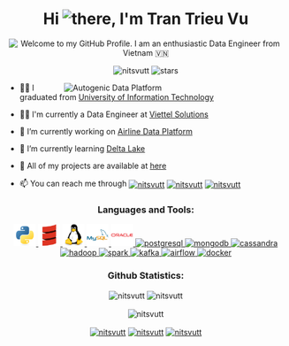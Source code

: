 <h1 align="center">Hi <img src="https://github.com/UtkarshPathrabe/UtkarshPathrabe/blob/main/assets/wave.gif" height="26" alt="there">, I'm Tran Trieu Vu</h1>

<p align='center' style='margin: 16px 4px 8px;'>
    <img src="https://readme-typing-svg.herokuapp.com?font=Fira+Code&pause=200&color=54A6FF&center=true&vCenter=true&multiline=true&width=710&height=70&lines=Welcome+to+my+GitHub+Profile;I+am+an+enthusiastic+Data+Engineer+from+Vietnam+🇻🇳" alt="Welcome to my GitHub Profile. I am an enthusiastic Data Engineer from Vietnam 🇻🇳" />
</p>

<p align="center"> 
    <img src="https://komarev.com/ghpvc/?username=nitsvutt&label=Profile%20views&color=0e75b6&style=flat" alt="nitsvutt" />
    <img src="https://img.shields.io/github/stars/nitsvutt?label=Stars" alt="stars">
</p>

<img align="right" alt="Autogenic Data Platform" width="400" src="https://media.licdn.com/dms/image/D4E12AQEE6REf-vVcMQ/article-inline_image-shrink_400_744/0/1668981838186?e=1690416000&v=beta&t=5PSTZWq1AuZ7FwXD8vTQcIe1X9WJNuA7JxkeTthWhag">

<p>

- 🧑‍🎓 I graduated from [University of Information Technology](https://www.uit.edu.vn)
    
- 👨‍💻 I'm currently a Data Engineer at [Viettel Solutions](https://solutions.viettel.vn/vi)

- 🔭 I’m currently working on [Airline Data Platform](https://github.com/nitsvutt/airline-data-platform)

- 🌱 I’m currently learning [Delta Lake](https://delta.io/)

- 📝 All of my projects are available at [here](https://github.com/nitsvutt?tab=repositories)

- 📫 You can reach me through <a href="mailto:nitsvutt@gmail.com" target="_blank" rel="noreferrer"> <img align="center" src="https://upload.wikimedia.org/wikipedia/commons/thumb/7/7e/Gmail_icon_%282020%29.svg/2560px-Gmail_icon_%282020%29.svg.png" alt="nitsvutt" height="20" /></a> <a href="https://linkedin.com/in/nitsvutt" target="_blank" rel="noreferrer"> <img align="center" src="https://cdn-icons-png.flaticon.com/512/174/174857.png" alt="nitsvutt" height="20" /></a> <a href="https://instagram.com/nitsvutt" target="_blank" rel="noreferrer"> <img align="center" src="https://raw.githubusercontent.com/rahuldkjain/github-profile-readme-generator/master/src/images/icons/Social/instagram.svg" alt="nitsvutt" height="20" /></a>
</p>

<h3 align="center">Languages and Tools:</h3>
<p align="center"> <a href="https://www.python.org" target="_blank" rel="noreferrer"> <img src="https://raw.githubusercontent.com/devicons/devicon/master/icons/python/python-original.svg" alt="python" width="40" height="40"/> </a> <a href="https://www.scala-lang.org" target="_blank" rel="noreferrer"> <img src="https://raw.githubusercontent.com/devicons/devicon/master/icons/scala/scala-original.svg" alt="scala" width="40" height="40"/> </a> <a href="https://www.linux.org/" target="_blank" rel="noreferrer"> <img src="https://raw.githubusercontent.com/devicons/devicon/master/icons/linux/linux-original.svg" alt="linux" width="40" height="40"/> </a> <a href="https://www.mysql.com/" target="_blank" rel="noreferrer"> <img src="https://raw.githubusercontent.com/devicons/devicon/master/icons/mysql/mysql-original-wordmark.svg" alt="mysql" width="40" height="40"/> </a> <a href="https://www.oracle.com/" target="_blank" rel="noreferrer"> <img src="https://raw.githubusercontent.com/devicons/devicon/master/icons/oracle/oracle-original.svg" alt="oracle" width="40" height="40"/> </a> <a href="https://www.postgresql.org" target="_blank" rel="noreferrer"> <img src="https://www.postgresql.org/media/img/about/press/elephant.png" alt="postgresql" width="40" height="40"/> </a> <a href="https://www.mongodb.com/" target="_blank" rel="noreferrer"> <img src="https://cdn.icon-icons.com/icons2/2415/PNG/512/mongodb_original_logo_icon_146424.png" alt="mongodb" width="40" height="40"/> </a> <a href="https://cassandra.apache.org/" target="_blank" rel="noreferrer"> <img src="https://www.vectorlogo.zone/logos/apache_cassandra/apache_cassandra-icon.svg" alt="cassandra" width="40" height="40"/> </a> <a href="https://hadoop.apache.org/" target="_blank" rel="noreferrer"> <img src="https://www.vectorlogo.zone/logos/apache_hadoop/apache_hadoop-icon.svg" alt="hadoop" width="40" height="40"/> </a> <a href="https://spark.apache.org/" target="_blank" rel="noreferrer"> <img src="https://cdn.icon-icons.com/icons2/2699/PNG/512/apache_spark_logo_icon_170560.png" alt="spark" width="40" height="40" /> </a> <a href="https://kafka.apache.org/" target="_blank" rel="noreferrer"> <img src="https://www.vectorlogo.zone/logos/apache_kafka/apache_kafka-icon.svg" alt="kafka" width="40" height="40"/> </a> <a href="https://airflow.apache.org/" target="_blank" rel="noreferrer"> <img src="https://lh3.googleusercontent.com/P-RLru4O6beYhy-pzomD5Ujry9oCSNhdMNGyDV09SENhFKTGqBns8M0UJaM1tklpWzQm1KlTgmIFjVYaZCLoMA" alt="airflow" width="38" height="38"/> </a> <a href="https://www.docker.com/" target="_blank" rel="noreferrer"> <img src="https://www.docker.com/wp-content/uploads/2022/03/Moby-logo.png.webp" alt="docker" height="38" /> </a> </p>

<h3 align="center">Github Statistics:</h3>

<p align="center">
    <img align="center" height="180" src="https://github-readme-stats.vercel.app/api?username=nitsvutt&show_icons=true&locale=en" alt="nitsvutt"/>
    <img align="center" height="180" src="https://github-readme-stats.vercel.app/api/top-langs?username=nitsvutt&show_icons=true&locale=en&layout=compact" alt="nitsvutt" />
</p>

<p align="center"><img align="center" height="180" src="https://github-readme-streak-stats.herokuapp.com/?user=nitsvutt&" alt="nitsvutt" /></p>

<p align="center">
<a href="mailto:nitsvutt@gmail.com" target="_blank" rel="noreferrer"> <img align="center" src="https://upload.wikimedia.org/wikipedia/commons/thumb/7/7e/Gmail_icon_%282020%29.svg/2560px-Gmail_icon_%282020%29.svg.png" alt="nitsvutt" height="40" /></a> <a href="https://linkedin.com/in/nitsvutt" target="_blank" rel="noreferrer"> <img align="center" src="https://cdn-icons-png.flaticon.com/512/174/174857.png" alt="nitsvutt" height="40" /></a> <a href="https://instagram.com/nitsvutt" target="_blank" rel="noreferrer"> <img align="center" src="https://raw.githubusercontent.com/rahuldkjain/github-profile-readme-generator/master/src/images/icons/Social/instagram.svg" alt="nitsvutt" height="40" /></a>
</p>
